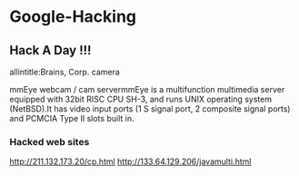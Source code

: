 # Google-Hacking
## Hack A Day !!!

allintitle:Brains, Corp. camera

mmEye webcam / cam servermmEye is a multifunction multimedia server equipped with 32bit RISC CPU SH-3, and runs UNIX operating system (NetBSD).It has video input ports (1 S signal port, 2 composite signal ports) and PCMCIA Type II slots built in.


### Hacked web sites
http://211.132.173.20/cp.html
http://133.64.129.206/javamulti.html
